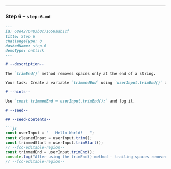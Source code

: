 
---

### Step 6 – `step-6.md`

```md
---
id: 68e4276483b0c71658aab1cf
title: Step 6
challengeType: 0
dashedName: step-6
demoType: onClick
---

# --description--

The `trimEnd()` method removes spaces only at the end of a string.  

Your task: Create a variable `trimmedEnd` using `userInput.trimEnd()` and log it to show trailing spaces removed.

# --hints--

Use `const trimmedEnd = userInput.trimEnd();` and log it.

# --seed--

## --seed-contents--

```js
const userInput = "   Hello World!   ";
const cleanedInput = userInput.trim();
const trimmedStart = userInput.trimStart();
// --fcc-editable-region--
const trimmedEnd = userInput.trimEnd();
console.log("After using the trimEnd() method — trailing spaces removed:", trimmedEnd);
// --fcc-editable-region--
```
